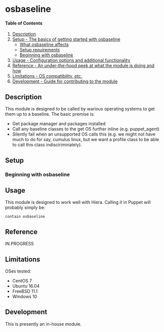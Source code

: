 # osbaseline

#### Table of Contents

1. [Description](#description)
1. [Setup - The basics of getting started with osbaseline](#setup)
    * [What osbaseline affects](#what-osbaseline-affects)
    * [Setup requirements](#setup-requirements)
    * [Beginning with osbaseline](#beginning-with-osbaseline)
1. [Usage - Configuration options and additional functionality](#usage)
1. [Reference - An under-the-hood peek at what the module is doing and how](#reference)
1. [Limitations - OS compatibility, etc.](#limitations)
1. [Development - Guide for contributing to the module](#development)

## Description

This module is designed to be called by warious operating systems to get them up to a baseline.  The basic premise is:

* Get package manager and packages installed
* Call any baseline classes to the get OS further inline (e.g. puppet_agent)
* Silently fail when an unsupported OS calls this (e.g. we might not have much to do for say, cumulus linux, but we want a profile class to be able to call this class indisciriminately).

## Setup

### Beginning with osbaseline

## Usage

This module is designed to work well with Hiera. Calling it in Puppet will probably simply be:
```puppet
contain osbaseline
```

## Reference

IN PROGRESS


## Limitations

OSes tested:
* CentOS 7
* Ubuntu 16.04
* FreeBSD 11.1
* Windows 10

## Development

This is presently an in-house module.
